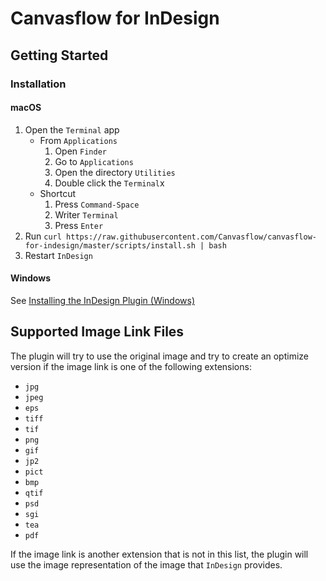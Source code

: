 # Canvasflow for InDesign

## Getting Started

### Installation

#### macOS
1. Open the `Terminal` app
	- From `Applications`
		1. Open `Finder`
		2. Go to `Applications`
		3. Open the directory  `Utilities`
		4. Double click the `Terminal`x
	- Shortcut
		1. Press `Command-Space`
		2. Writer `Terminal`
		3. Press `Enter`
2. Run `curl https://raw.githubusercontent.com/Canvasflow/canvasflow-for-indesign/master/scripts/install.sh | bash`
3. Restart `InDesign`

#### Windows
See [Installing the InDesign Plugin (Windows)](https://docs.canvasflow.io/article/243-installing-the-indesign-plugin-windows)

## Supported Image Link Files
The plugin will try to use the original image and try to create an optimize version if the image link is one of the following extensions:
- `jpg`
- `jpeg`
- `eps`
- `tiff`
- `tif`
- `png`
- `gif`
- `jp2`
- `pict`
- `bmp`
- `qtif`
- `psd`
- `sgi`
- `tea`
- `pdf`

If the image link is another extension that is not in this list, the plugin will use the image representation of the image that `InDesign` provides.
